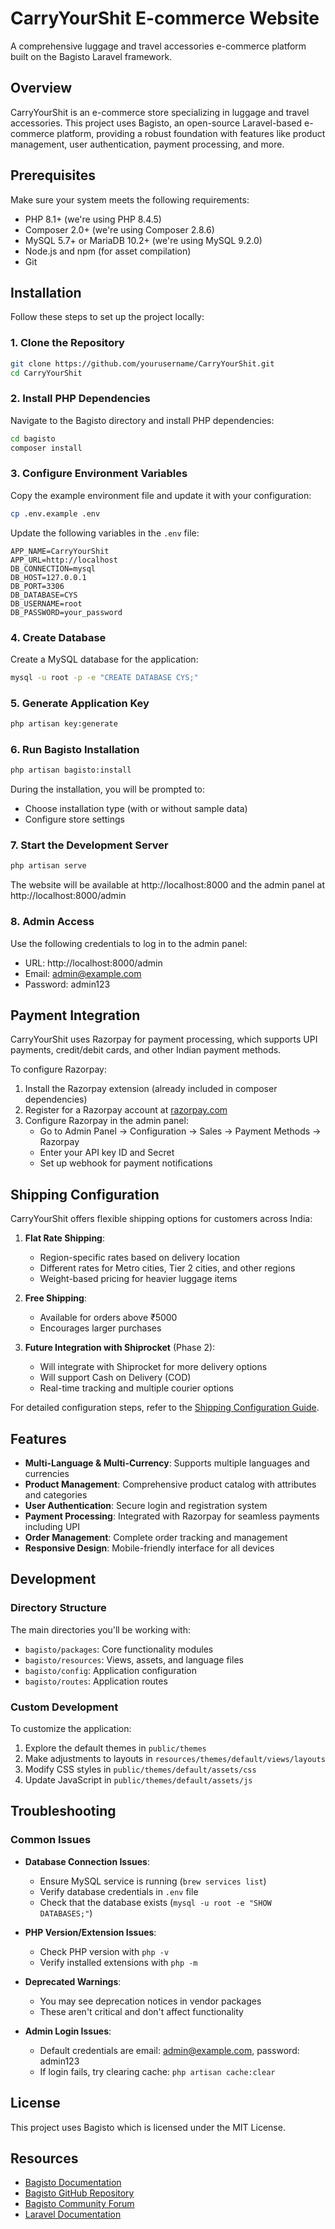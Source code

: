 # CarryYourShit E-commerce Website

A comprehensive luggage and travel accessories e-commerce platform built on the Bagisto Laravel framework.

## Overview

CarryYourShit is an e-commerce store specializing in luggage and travel accessories. This project uses Bagisto, an open-source Laravel-based e-commerce platform, providing a robust foundation with features like product management, user authentication, payment processing, and more.

## Prerequisites

Make sure your system meets the following requirements:

- PHP 8.1+ (we're using PHP 8.4.5)
- Composer 2.0+ (we're using Composer 2.8.6)
- MySQL 5.7+ or MariaDB 10.2+ (we're using MySQL 9.2.0)
- Node.js and npm (for asset compilation)
- Git

## Installation

Follow these steps to set up the project locally:

### 1. Clone the Repository

```bash
git clone https://github.com/yourusername/CarryYourShit.git
cd CarryYourShit
```

### 2. Install PHP Dependencies

Navigate to the Bagisto directory and install PHP dependencies:

```bash
cd bagisto
composer install
```

### 3. Configure Environment Variables

Copy the example environment file and update it with your configuration:

```bash
cp .env.example .env
```

Update the following variables in the `.env` file:

```
APP_NAME=CarryYourShit
APP_URL=http://localhost
DB_CONNECTION=mysql
DB_HOST=127.0.0.1
DB_PORT=3306
DB_DATABASE=CYS
DB_USERNAME=root
DB_PASSWORD=your_password
```

### 4. Create Database

Create a MySQL database for the application:

```bash
mysql -u root -p -e "CREATE DATABASE CYS;"
```

### 5. Generate Application Key

```bash
php artisan key:generate
```

### 6. Run Bagisto Installation

```bash
php artisan bagisto:install
```

During the installation, you will be prompted to:
- Choose installation type (with or without sample data)
- Configure store settings

### 7. Start the Development Server

```bash
php artisan serve
```

The website will be available at http://localhost:8000 and the admin panel at http://localhost:8000/admin

### 8. Admin Access

Use the following credentials to log in to the admin panel:
- URL: http://localhost:8000/admin
- Email: admin@example.com
- Password: admin123

## Payment Integration

CarryYourShit uses Razorpay for payment processing, which supports UPI payments, credit/debit cards, and other Indian payment methods.

To configure Razorpay:

1. Install the Razorpay extension (already included in composer dependencies)
2. Register for a Razorpay account at [razorpay.com](https://razorpay.com)
3. Configure Razorpay in the admin panel:
   - Go to Admin Panel → Configuration → Sales → Payment Methods → Razorpay
   - Enter your API key ID and Secret
   - Set up webhook for payment notifications

## Shipping Configuration

CarryYourShit offers flexible shipping options for customers across India:

1. **Flat Rate Shipping**: 
   - Region-specific rates based on delivery location
   - Different rates for Metro cities, Tier 2 cities, and other regions
   - Weight-based pricing for heavier luggage items

2. **Free Shipping**:
   - Available for orders above ₹5000
   - Encourages larger purchases

3. **Future Integration with Shiprocket** (Phase 2):
   - Will integrate with Shiprocket for more delivery options
   - Will support Cash on Delivery (COD)
   - Real-time tracking and multiple courier options

For detailed configuration steps, refer to the [Shipping Configuration Guide](shipping-configuration-guide.md).

## Features

- **Multi-Language & Multi-Currency**: Supports multiple languages and currencies
- **Product Management**: Comprehensive product catalog with attributes and categories
- **User Authentication**: Secure login and registration system
- **Payment Processing**: Integrated with Razorpay for seamless payments including UPI
- **Order Management**: Complete order tracking and management
- **Responsive Design**: Mobile-friendly interface for all devices

## Development

### Directory Structure

The main directories you'll be working with:

- `bagisto/packages`: Core functionality modules
- `bagisto/resources`: Views, assets, and language files
- `bagisto/config`: Application configuration
- `bagisto/routes`: Application routes

### Custom Development

To customize the application:

1. Explore the default themes in `public/themes`
2. Make adjustments to layouts in `resources/themes/default/views/layouts`
3. Modify CSS styles in `public/themes/default/assets/css`
4. Update JavaScript in `public/themes/default/assets/js`

## Troubleshooting

### Common Issues

- **Database Connection Issues**:
  - Ensure MySQL service is running (`brew services list`)
  - Verify database credentials in `.env` file
  - Check that the database exists (`mysql -u root -e "SHOW DATABASES;"`)

- **PHP Version/Extension Issues**:
  - Check PHP version with `php -v`
  - Verify installed extensions with `php -m`

- **Deprecated Warnings**:
  - You may see deprecation notices in vendor packages
  - These aren't critical and don't affect functionality

- **Admin Login Issues**:
  - Default credentials are email: admin@example.com, password: admin123
  - If login fails, try clearing cache: `php artisan cache:clear`

## License

This project uses Bagisto which is licensed under the MIT License.

## Resources

- [Bagisto Documentation](https://devdocs.bagisto.com/)
- [Bagisto GitHub Repository](https://github.com/bagisto/bagisto)
- [Bagisto Community Forum](https://forums.bagisto.com/)
- [Laravel Documentation](https://laravel.com/docs) 